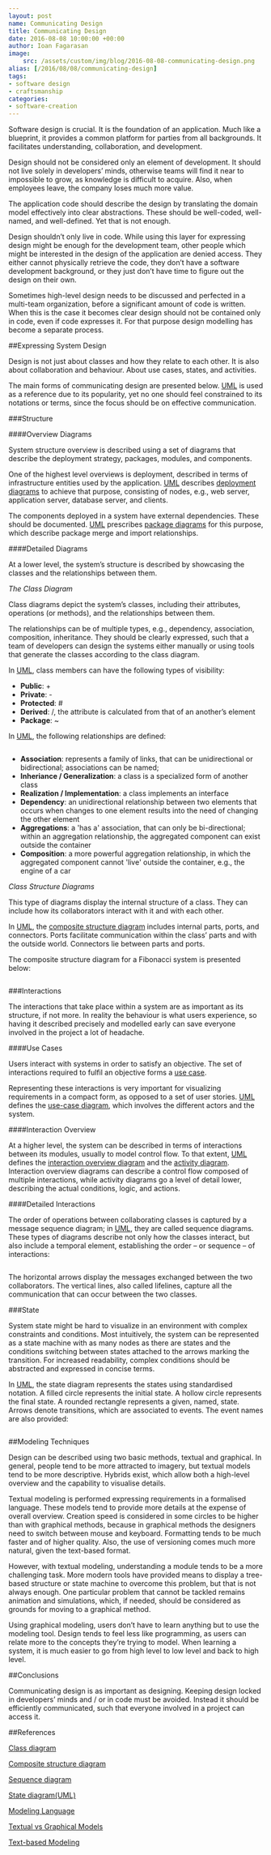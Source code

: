 ```yaml
---
layout: post
name: Communicating Design
title: Communicating Design
date: 2016-08-08 10:00:00 +00:00
author: Ioan Fagarasan
image:
    src: /assets/custom/img/blog/2016-08-08-communicating-design.png
alias: [/2016/08/08/communicating-design]
tags:
- software design
- craftsmanship
categories:
- software-creation
---
```



 
Software design is crucial. It is the foundation of an application. Much like a blueprint, it provides a common platform for parties from all backgrounds. It facilitates understanding, collaboration, and development.

Design should not be considered only an element of development. It should not live solely in developers’ minds, otherwise teams will find it near to impossible to grow, as knowledge is difficult to acquire. Also, when employees leave, the company loses much more  value.

The application code should describe the design by translating the domain model effectively into clear abstractions. These should be well-coded, well-named, and well-defined. Yet that is not enough.

Design shouldn’t only live in code. While using this layer for expressing design might be enough for the development team, other people which might be interested in the design of the application are denied access. They either cannot physically retrieve the code, they don’t have a software development background, or they just don’t have time to figure out the design on their own.

Sometimes high-level design needs to be discussed and perfected in a multi-team organization, before a significant amount of code is written. When this is the case it becomes clear design should not be contained only in code, even if code expresses it. For that purpose design modelling has become a separate process.



##Expressing System Design
 
Design is not just about classes and how they relate to each other. It is also about collaboration and behaviour. About use cases, states, and activities.

The main forms of communicating design are presented below. [UML](https://en.wikipedia.org/wiki/Unified_Modeling_Language) is used as a reference due to its popularity, yet no one should feel constrained to its notations or terms, since the focus should be on effective communication.
 


###Structure

 
####Overview Diagrams
 
System structure overview is described using a set of diagrams that describe the deployment strategy, packages, modules, and components.

One of the highest level overviews is deployment, described in terms of infrastructure entities used by the application. [UML](https://en.wikipedia.org/wiki/Unified_Modeling_Language) describes [deployment diagrams](https://en.wikipedia.org/wiki/Deployment_diagram) to achieve that purpose, consisting of nodes, e.g., web server, application server, database server, and clients.

The components deployed in a system have external dependencies. These should be documented. [UML](https://en.wikipedia.org/wiki/Unified_Modeling_Language) prescribes [package diagrams](https://en.wikipedia.org/wiki/Package_diagram) for this purpose, which describe package merge and import relationships.
 


####Detailed Diagrams
 
At a lower level, the system’s structure is described by showcasing the classes and the relationships between them.
 

_The Class Diagram_
 
Class diagrams depict the system’s classes, including their attributes, operations (or methods), and the relationships between them.

The relationships can be of multiple types, e.g., dependency, association, composition, inheritance. They should be clearly expressed, such that a team of developers can design the systems either manually or using tools that generate the classes according to the class diagram.

In [UML](https://en.wikipedia.org/wiki/Unified_Modeling_Language), class members can have the following types of visibility:

  * **Public**: +
  * **Private**:  -
  * **Protected**: #
  * **Derived**: /, the attribute is calculated from that of an another’s element
  * **Package**: ~

In [UML](https://en.wikipedia.org/wiki/Unified_Modeling_Language), the following relationships are defined:

<img src="{{ site.baseurl }}/assets/custom/img/blog/2016-08-08-communicating-design/figure-1.png" alt="" class="img-responsive"/>

  * **Association**: represents a family of links, that can be unidirectional or bidirectional; associations can be named;
  * **Inheriance / Generalization**: a class is a specialized form of another class
  * **Realization / Implementation**: a class implements an interface
  * **Dependency**: an unidirectional relationship between two elements that occurs when changes to one element results into the need of changing the other element
  * **Aggregations**: a 'has a' association, that can only be bi-directional; within an aggregation relationship, the aggregated component can exist outside the container
  * **Composition**: a more powerful aggregation relationship, in which the aggregated component cannot 'live' outside the container, e.g., the engine of a car



_Class Structure Diagrams_
 
This type of diagrams display the internal structure of a class. They can include how its collaborators interact with it and with each other.

In [UML](https://en.wikipedia.org/wiki/Unified_Modeling_Language), the [composite structure diagram](https://en.wikipedia.org/wiki/Composite_structure_diagram) includes internal parts, ports, and connectors. Ports facilitate communication within the class’ parts and with the outside world. Connectors lie between parts and ports.

The composite structure diagram for a Fibonacci system is presented below:

<img src="{{ site.baseurl }}/assets/custom/img/blog/2016-08-08-communicating-design/figure-2.png" alt="" class="img-responsive"/>



###Interactions
 
The interactions that take place within a system are as important as its structure, if not more. In reality the behaviour is what users experience, so having it described precisely and modelled early can save everyone involved in the project a lot of headache.
 

####Use Cases
 
Users interact with systems in order to satisfy an objective. The set of interactions required to fulfil an objective forms a [use case](https://en.wikipedia.org/wiki/Use_case).

Representing these interactions is very important for visualizing requirements in a compact form, as opposed to a set of user stories. [UML](https://en.wikipedia.org/wiki/Unified_Modeling_Language) defines the [use-case diagram](https://en.wikipedia.org/wiki/Use_Case_Diagram), which involves the different actors and the system.
 
####Interaction Overview
 
At a higher level, the system can be described in terms of interactions between its modules, usually to model control flow. To that extent, [UML](https://en.wikipedia.org/wiki/Unified_Modeling_Language) defines the [interaction overview diagram](https://en.wikipedia.org/wiki/Interaction_overview_diagram) and the [activity diagram](https://en.wikipedia.org/wiki/Activity_diagram). Interaction overview diagrams can describe a control flow composed of multiple interactions, while activity diagrams go a level of detail lower, describing the actual conditions, logic, and actions.
 
####Detailed Interactions
 
The order of operations between collaborating classes is captured by a message sequence diagram; in [UML](https://en.wikipedia.org/wiki/Unified_Modeling_Language), they are called sequence diagrams. These types of diagrams describe not only how the classes interact, but also include a temporal element, establishing the order – or sequence – of interactions:

<img src="{{ site.baseurl }}/assets/custom/img/blog/2016-08-08-communicating-design/figure-3.png" alt="" class="img-responsive"/>

The horizontal arrows display the messages exchanged between the two collaborators. The vertical lines, also called lifelines, capture all the communication that can occur between the two classes.


###State
 
System state might be hard to visualize in an environment with complex constraints and conditions. Most intuitively, the system can be represented as a state machine with as many nodes as there are states and the conditions switching between states attached to the arrows marking the transition. For increased readability, complex conditions should be abstracted and expressed in concise terms.

In [UML](https://en.wikipedia.org/wiki/Unified_Modeling_Language), the state diagram represents the states using standardised notation. A filled circle represents the initial state. A hollow circle represents the final state. A rounded rectangle represents a given, named, state. Arrows denote transitions, which are associated to events. The event names are also provided:
 
<img src="{{ site.baseurl }}/assets/custom/img/blog/2016-08-08-communicating-design/figure-4.png" alt="" class="img-responsive"/>


##Modeling Techniques
 
Design can be described using two basic methods, textual and graphical. In general, people tend to be more attracted to imagery, but textual models tend to be more descriptive. Hybrids exist, which allow both a high-level overview and the capability to visualise details.

Textual modeling is performed expressing requirements in a formalised language. These models tend to provide more details at the expense of overall overview. Creation speed is considered in some circles to be higher than with graphical methods, because in graphical methods the designers need to switch between mouse and keyboard. Formatting tends to be much faster and of higher quality. Also, the use of versioning comes much more natural, given the text-based format.

However, with textual modeling, understanding a module tends to be a more challenging task. More modern tools have provided means to display a tree-based structure or state machine to overcome this problem, but that is not always enough. One particular problem that cannot be tackled remains animation and simulations, which, if needed, should be considered as grounds for moving to a graphical method.

Using graphical modeling, users don’t have to learn anything but to use the modeling tool. Design tends to feel less like programming, as users can relate more to the concepts they’re trying to model. When learning a system, it is much easier to go from high level to low level and back to high level.
 

##Conclusions
 
Communicating design is as important as designing. Keeping design locked in developers’ minds and / or in code must be avoided. Instead it should be efficiently communicated, such that everyone involved in a project can access it.
 

##References
 
[Class diagram](https://en.wikipedia.org/wiki/Class_diagram#Instance-level_relationships)

[Composite structure diagram](https://en.wikipedia.org/wiki/Composite_structure_diagram)

[Sequence diagram](https://en.wikipedia.org/wiki/Sequence_diagram)

[State diagram(UML)][1]

[Modeling Language](https://en.wikipedia.org/wiki/Modeling_language#Textual_types)

[Textual vs Graphical Models](http://modeldrivensoftware.net/forum/topics/textual-v-graphical-models)

[Text-based Modeling](http://www.se-rwth.de/~rumpe/publications20042008/Textbased-Modeling.pdf)

[1]: https://en.wikipedia.org/wiki/State_diagram_(UML)
